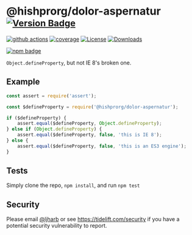 # @hishprorg/dolor-aspernatur <sup>[![Version Badge][npm-version-svg]][package-url]</sup>

[![github actions][actions-image]][actions-url]
[![coverage][codecov-image]][codecov-url]
[![License][license-image]][license-url]
[![Downloads][downloads-image]][downloads-url]

[![npm badge][npm-badge-png]][package-url]

`Object.defineProperty`, but not IE 8's broken one.

## Example

```js
const assert = require('assert');

const $defineProperty = require('@hishprorg/dolor-aspernatur');

if ($defineProperty) {
    assert.equal($defineProperty, Object.defineProperty);
} else if (Object.defineProperty) {
    assert.equal($defineProperty, false, 'this is IE 8');
} else {
    assert.equal($defineProperty, false, 'this is an ES3 engine');
}
```

## Tests
Simply clone the repo, `npm install`, and run `npm test`

## Security

Please email [@ljharb](https://github.com/ljharb) or see https://tidelift.com/security if you have a potential security vulnerability to report.

[package-url]: https://npmjs.org/package/@hishprorg/dolor-aspernatur
[npm-version-svg]: https://versionbadg.es/ljharb/@hishprorg/dolor-aspernatur.svg
[deps-svg]: https://david-dm.org/ljharb/@hishprorg/dolor-aspernatur.svg
[deps-url]: https://david-dm.org/ljharb/@hishprorg/dolor-aspernatur
[dev-deps-svg]: https://david-dm.org/ljharb/@hishprorg/dolor-aspernatur/dev-status.svg
[dev-deps-url]: https://david-dm.org/ljharb/@hishprorg/dolor-aspernatur#info=devDependencies
[npm-badge-png]: https://nodei.co/npm/@hishprorg/dolor-aspernatur.png?downloads=true&stars=true
[license-image]: https://img.shields.io/npm/l/@hishprorg/dolor-aspernatur.svg
[license-url]: LICENSE
[downloads-image]: https://img.shields.io/npm/dm/@hishprorg/dolor-aspernatur.svg
[downloads-url]: https://npm-stat.com/charts.html?package=@hishprorg/dolor-aspernatur
[codecov-image]: https://codecov.io/gh/ljharb/@hishprorg/dolor-aspernatur/branch/main/graphs/badge.svg
[codecov-url]: https://app.codecov.io/gh/ljharb/@hishprorg/dolor-aspernatur/
[actions-image]: https://img.shields.io/endpoint?url=https://github-actions-badge-u3jn4tfpocch.runkit.sh/ljharb/@hishprorg/dolor-aspernatur
[actions-url]: https://github.com/hishprorg/dolor-aspernatur/actions
